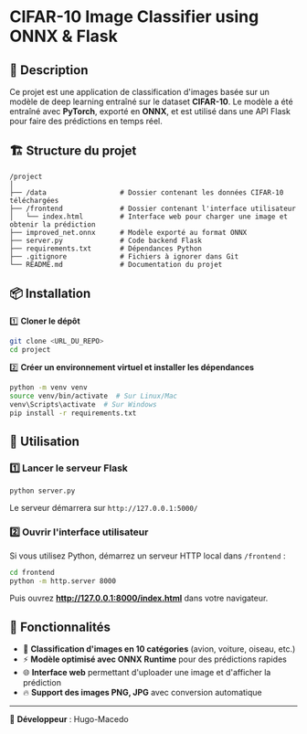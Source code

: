# CIFAR-10 Image Classifier using ONNX & Flask

## 📌 Description
Ce projet est une application de classification d'images basée sur un modèle de deep learning entraîné sur le dataset **CIFAR-10**. Le modèle a été entraîné avec **PyTorch**, exporté en **ONNX**, et est utilisé dans une API Flask pour faire des prédictions en temps réel.

## 🏗️ Structure du projet
```
/project
│
├── /data                  # Dossier contenant les données CIFAR-10 téléchargées
├── /frontend              # Dossier contenant l'interface utilisateur
│   └── index.html         # Interface web pour charger une image et obtenir la prédiction
├── improved_net.onnx      # Modèle exporté au format ONNX
├── server.py              # Code backend Flask
├── requirements.txt       # Dépendances Python
├── .gitignore             # Fichiers à ignorer dans Git
└── README.md              # Documentation du projet
```

## 📦 Installation
1️⃣ **Cloner le dépôt**
```bash
git clone <URL_DU_REPO>
cd project
```

2️⃣ **Créer un environnement virtuel et installer les dépendances**
```bash
python -m venv venv
source venv/bin/activate  # Sur Linux/Mac
venv\Scripts\activate  # Sur Windows
pip install -r requirements.txt
```

## 🚀 Utilisation
### 1️⃣ Lancer le serveur Flask
```bash
python server.py
```
Le serveur démarrera sur `http://127.0.0.1:5000/`

### 2️⃣ Ouvrir l'interface utilisateur
Si vous utilisez Python, démarrez un serveur HTTP local dans `/frontend` :
```bash
cd frontend
python -m http.server 8000
```
Puis ouvrez **http://127.0.0.1:8000/index.html** dans votre navigateur.

## 🧠 Fonctionnalités
- 🎯 **Classification d'images en 10 catégories** (avion, voiture, oiseau, etc.)
- ⚡ **Modèle optimisé avec ONNX Runtime** pour des prédictions rapides
- 🌐 **Interface web** permettant d'uploader une image et d'afficher la prédiction
- 🔥 **Support des images PNG, JPG** avec conversion automatique

---
🚀 **Développeur** : Hugo-Macedo

